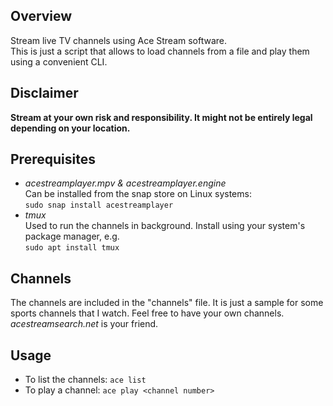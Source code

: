 ## Overview
Stream live TV channels using Ace Stream software.\
This is just a script that allows to load channels from a file and play them using a convenient CLI.
## Disclaimer
**Stream at your own risk and responsibility. It might not be entirely legal depending on your location.**
## Prerequisites
- *acestreamplayer.mpv & acestreamplayer.engine*\
Can be installed from the snap store on Linux systems:\
`sudo snap install acestreamplayer`
- *tmux*\
Used to run the channels in background. Install using your system's package manager, e.g.\
`sudo apt install tmux`
## Channels
The channels are included in the "channels" file.
It is just a sample for some sports channels that I watch. Feel free to have your own channels.\
*acestreamsearch.net* is your friend.
## Usage
- To list the channels: `ace list`
- To play a channel: `ace play <channel number>`